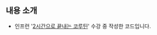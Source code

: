 ## 내용 소개
- 인프런 '[2시간으로 끝내는 코루틴](https://www.inflearn.com/course/2%EC%8B%9C%EA%B0%84%EC%9C%BC%EB%A1%9C-%EB%81%9D%EB%82%B4%EB%8A%94-%EC%BD%94%EB%A3%A8%ED%8B%B4/dashboard)' 수강 중 작성한 코드입니다.
